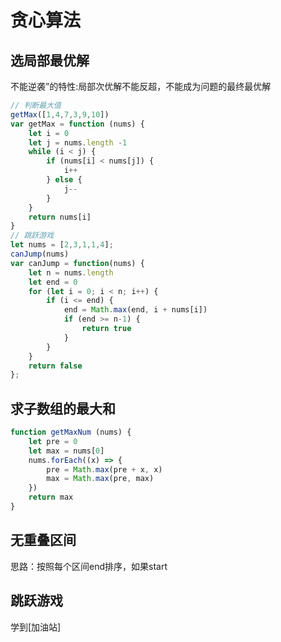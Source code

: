 # 贪心算法

## 选局部最优解

不能逆袭”的特性:局部次优解不能反超，不能成为问题的最终最优解

```javascript
// 判断最大值 
getMax([1,4,7,3,9,10])
var getMax = function (nums) {
    let i = 0
    let j = nums.length -1
    while (i < j) {
        if (nums[i] < nums[j]) {
            i++
        } else {
            j--
        }
    }
    return nums[i]
}
// 跳跃游戏
let nums = [2,3,1,1,4];
canJump(nums)
var canJump = function(nums) {
    let n = nums.length
    let end = 0
    for (let i = 0; i < n; i++) {
        if (i <= end) {
            end = Math.max(end, i + nums[i])
            if (end >= n-1) {
                return true
            }
        }
    }
    return false
};
```

## 求子数组的最大和

```javascript
function getMaxNum (nums) {
    let pre = 0
    let max = nums[0]
    nums.forEach((x) => {
        pre = Math.max(pre + x, x)
        max = Math.max(pre, max)
    })
    return max
}
```

## 无重叠区间

思路：按照每个区间end排序，如果start

## 跳跃游戏

学到[加油站]

